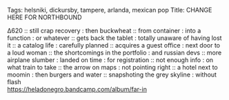 Tags: helsniki, dickursby, tampere, arlanda, mexican pop
Title: CHANGE HERE FOR NORTHBOUND
  
∆620 :: still crap recovery : then buckwheat :: from container : into a function : or whatever :: gets back the tablet : totally unaware of having lost it ::   a catalog life : carefully planned :: acquires a guest office : next door to a loud woman :: the shortcomings in the portfolio : and russian devs :: more airplane slumber : landed on time : for registration :: not enough info : on what train to take :: the arrow on maps : not pointing right :: a hotel next to moomin : then burgers and  water :: snapshoting the grey skyline : without flash  
<https://heladonegro.bandcamp.com/album/far-in>  

